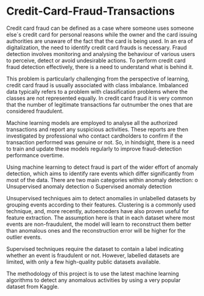# Credit-Card-Fraud-Transactions

Credit card fraud can be defined as a case where someone uses someone else´s credit card for personal reasons while the owner and the card issuing authorities are unaware of the fact that the card is being used. 
In an era of digitalization, the need to identify credit card frauds is necessary. Fraud detection involves monitoring and analysing the behaviour of various users to perceive, detect or avoid undesirable actions. To perform credit card fraud detection effectively, there is a need to understand what is behind it.

This problem is particularly challenging from the perspective of learning, credit card fraud is usually associated with class imbalance. Imbalanced data typically refers to a problem with classification problems where the classes are not represented equally. In credit card fraud it is very common that the number of legitimate transactions far outnumber the ones that are considered fraudulent. 

Machine learning models are employed to analyse all the authorized transactions and report any suspicious activities. These reports are then investigated by professional who contact cardholders to confirm if the transaction performed was genuine or not. So, in hindsight, there is a need to train and update these models regularly to improve fraud-detection performance overtime.

Using machine learning to detect fraud is part of the wider effort of anomaly detection, which aims to identify rare events which differ significantly from most of the data. There are two main categories within anomaly detection:
o	Unsupervised anomaly detection
o	Supervised anomaly detection

Unsupervised techniques aim to detect anomalies in unlabelled datasets by grouping events according to their features. Clustering is a commonly used technique, and, more recently, autoencoders have also proven useful for feature extraction. The assumption here is that in each dataset where most events are non-fraudulent, the model will learn to reconstruct them better than anomalous ones and the reconstruction error will be higher for the outlier events.

Supervised techniques require the dataset to contain a label indicating whether an event is fraudulent or not. However, labelled datasets are limited, with only a few high-quality public datasets available. 

The methodology of this project is to use the latest machine learning algorithms to detect any anomalous activities by using a very popular dataset from Kaggle. 
